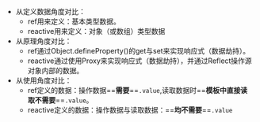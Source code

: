 - 从定义数据角度对比：
	- ref用来定义：基本类型数据。
	- reactive用来定义：对象（或数组）类型数据
- 从原理角度对比：
	- ref通过Object.defineProperty()的get与set来实现响应式（数据劫持）。
	- reactive通过使用Proxy来实现响应式（数据劫持），并通过Reflect操作源对象内部的数据。
- 从使用角度对比：
	- ref定义的数据：操作数据==**需要**==`.value`,读取数据时==**模板中直接读取不需要**==`.value`。
	- reactive定义的数据：操作数据与读取数据：==**均不需要**==`.value`